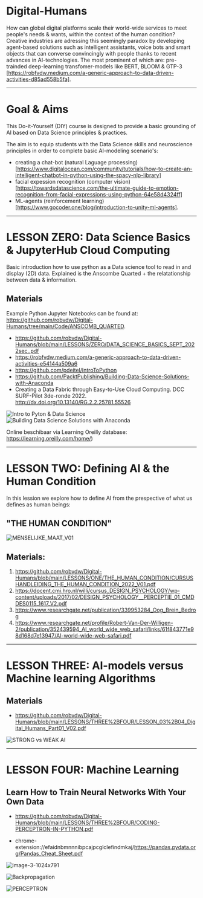# Digital-Humans
How can global digital platforms scale their world-wide services to meet people's needs & wants, within the context of the human condition? Creative industries are adressing this seemingly paradox by developing agent-based solutions such as intelligent assistants, voice bots and smart objects that can converse convincingly with people  thanks to recent advances in AI-technologies. The most prominent of which are: pre-trainded deep-learning transfomer-models like BERT, BLOOM & GTP-3 [https://robfvdw.medium.com/a-generic-approach-to-data-driven-activities-d85ad558b5fa].

***********

# Goal & Aims
This Do-it-Yourself (DIY) course is designed to provide a basic grounding of AI based on Data Science principles & practices.

The aim is to equip students with the Data Science skills and neuroscience principles in order to complete basic AI-modeling scenario's:

* creating a chat-bot (natural Laguage processing) [https://www.digitalocean.com/community/tutorials/how-to-create-an-intelligent-chatbot-in-python-using-the-spacy-nlp-library]
* facial expession recognition (computer vision) [https://towardsdatascience.com/the-ultimate-guide-to-emotion-recognition-from-facial-expressions-using-python-64e58d4324ff] 
* ML-agents (reinforcement learning) [https://www.gocoder.one/blog/introduction-to-unity-ml-agents].

***********

# LESSON ZERO: Data Science Basics & JupyterHub Cloud Computing

Basic introduction how to use python as a Data science tool to read in and display (2D) data.
Explained is the Anscombe Quarted + the relatationship between data  & information.

## Materials 
Example Python Jupyter Notebooks can be found at: https://github.com/robvdw/Digital-Humans/tree/main/Code/ANSCOMB_QUARTED.

* https://github.com/robvdw/Digital-Humans/blob/main/LESSONS/ZERO/DATA_SCIENCE_BASICS_SEPT_2022sec..pdf
* https://robfvdw.medium.com/a-generic-approach-to-data-driven-activities-e54144a509a6
* https://github.com/pdeitel/IntroToPython 
* https://github.com/PacktPublishing/Building-Data-Science-Solutions-with-Anaconda 
* Creating a Data Fabric through Easy-to-Use Cloud Computing. DCC SURF-Pilot 3de-ronde 2022. http://dx.doi.org/10.13140/RG.2.2.25781.55526

![Intro to Pyton & Data Science](https://user-images.githubusercontent.com/684692/192322105-759d2326-2dfa-4928-b136-c6caf288f1de.jpg)
![Building Data Science Solutions with Anaconda](https://user-images.githubusercontent.com/684692/192323922-514ebd89-2354-4cdc-8452-e184abe0b99c.jpg)

Online beschibaar via Learning Oreilly database: https://learning.oreilly.com/home/)

***********

# LESSON TWO: Defining AI & the Human Condition

In this lession we explore how to define AI from the prespective of what us defines as human beings: 

## "THE HUMAN CONDITION"

![MENSELIJKE_MAAT_V01](https://user-images.githubusercontent.com/684692/192223957-85e72475-cae6-42c1-895f-fca4f0c53010.png)


## Materials:
1. https://github.com/robvdw/Digital-Humans/blob/main/LESSONS/ONE/THE_HUMAN_CONDITION/CURSUSHANDLEIDING_THE_HUMAN_CONDITION_2022_V01.pdf
2. https://docent.cmi.hro.nl/willi/cursus_DESIGN_PSYCHOLOGY/wp-content/uploads/2017/02/DESIGN_PSYCHOLOGY__PERCEPTIE_01_CMDDES0115_1617_V2.pdf
3. https://www.researchgate.net/publication/339953284_Oog_Brein_Bedrog
4. https://www.researchgate.net/profile/Robert-Van-Der-Willigen-2/publication/352439594_AI_world_wide_web_safari/links/61f843771e98d168d7e13947/AI-world-wide-web-safari.pdf

***********

# LESSON THREE: AI-models versus Machine learning Algorithms
## Materials
* https://github.com/robvdw/Digital-Humans/blob/main/LESSONS/THREE%2BFOUR/LESSON_03%2B04_Digital_Humans_Part01_V02.pdf

![STRONG vs WEAK AI](https://github.com/robvdw/Digital-Humans/blob/main/FIGs/GOFAIvsWEAK_AI.png)

***********

# LESSON FOUR: Machine Learning
## Learn How to Train Neural Networks With Your Own Data

* https://github.com/robvdw/Digital-Humans/blob/main/LESSONS/THREE%2BFOUR/CODING-PERCEPTRON-IN-PYTHON.pdf

* chrome-extension://efaidnbmnnnibpcajpcglclefindmkaj/https://pandas.pydata.org/Pandas_Cheat_Sheet.pdf




![image-3-1024x791](https://user-images.githubusercontent.com/684692/195064916-25740f3e-152b-47ed-a60a-0c80ab14a159.png)


![Backpropagation](https://user-images.githubusercontent.com/684692/195069496-9aa25ea1-6428-4728-a2b6-39763f9e3039.gif)




![PERCEPTRON](https://user-images.githubusercontent.com/684692/192339790-df629728-b510-4a5d-bf11-e31ecd5394ef.png)
